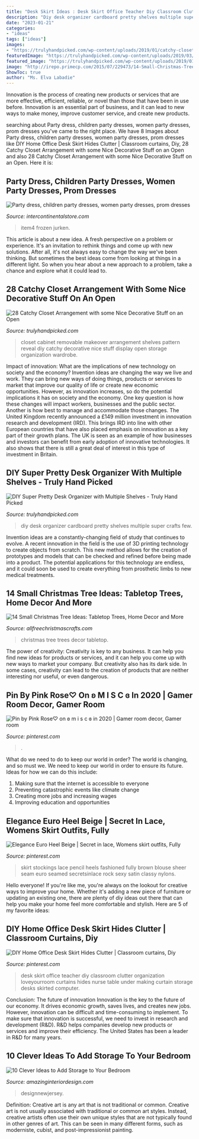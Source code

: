 ```yaml
---
title: "Desk Skirt Ideas : Desk Skirt Office Teacher Diy Classroom Clutter Organization Loveyourroom Curtains Hides Nurse Table Under Making Curtain Storage Desks Skirted Computer"
description: "Diy desk organizer cardboard pretty shelves multiple super crafts few"
date: "2023-01-21"
categories:
- "ideas"
tags: ["ideas"]
images:
- "https://trulyhandpicked.com/wp-content/uploads/2019/01/catchy-closet-arrangement-with-some-nice-decorative-stuff-on-an-open-display-cabinet-pattern-1546526448g4kn8.jpg"
featuredImage: "https://trulyhandpicked.com/wp-content/uploads/2019/03/diy-beautiful-desk-organizer-from-cardboard-art-amp-craft-ideas-15528936114g8nk.jpg"
featured_image: "https://trulyhandpicked.com/wp-content/uploads/2019/01/catchy-closet-arrangement-with-some-nice-decorative-stuff-on-an-open-display-cabinet-pattern-1546526448g4kn8.jpg"
image: "http://irepo.primecp.com/2015/07/229473/14-Small-Christmas-Tree-Ideas-Tabletop-Trees-Home-Decor-and-More_ExtraLarge700_ID-1104000.jpg?v=1104000"
ShowToc: true
author: "Ms. Elva Labadie"
---
```



Innovation is the process of creating new products or services that are more effective, efficient, reliable, or novel than those that have been in use before. Innovation is an essential part of business, and it can lead to new ways to make money, improve customer service, and create new products.

	

		
searching about Party dress, children party dresses, women party dresses, prom dresses you've came to the right place. We have 8 Images about Party dress, children party dresses, women party dresses, prom dresses like DIY Home Office Desk Skirt Hides Clutter | Classroom curtains, Diy, 28 Catchy Closet Arrangement with some Nice Decorative Stuff on an Open and also 28 Catchy Closet Arrangement with some Nice Decorative Stuff on an Open. Here it is:
		
    
## Party Dress, Children Party Dresses, Women Party Dresses, Prom Dresses

<img loading=lazy src="https://ae01.alicdn.com/kf/H93606af150db486eaf70100224c52164M.jpg" onerror="this.onerror=null;this.src='https://tse1.mm.bing.net/th?id=OIP.J0VlU1rcMJibpRvtwnM3xgHaHa&amp;pid=15.1';" alt="Party dress, children party dresses, women party dresses, prom dresses">

_Source: intercontinentalstore.com_

>item4 frozen jurken. 

	

This article is about a new idea. A fresh perspective on a problem or experience. It's an invitation to rethink things and come up with new solutions. After all, it's not always easy to change the way we've been thinking. But sometimes the best ideas come from looking at things in a different light. So when you hear about a new approach to a problem, take a chance and explore what it could lead to.

    
## 28 Catchy Closet Arrangement With Some Nice Decorative Stuff On An Open

<img loading=lazy src="https://trulyhandpicked.com/wp-content/uploads/2019/01/catchy-closet-arrangement-with-some-nice-decorative-stuff-on-an-open-display-cabinet-pattern-1546526448g4kn8.jpg" onerror="this.onerror=null;this.src='https://tse3.mm.bing.net/th?id=OIP.ROozL1bN6Cu0lMk1yVKpVwHaLH&amp;pid=15.1';" alt="28 Catchy Closet Arrangement with some Nice Decorative Stuff on an Open">

_Source: trulyhandpicked.com_

>closet cabinet removable makeover arrangement shelves pattern reveal diy catchy decorative nice stuff display open storage organization wardrobe. 

	

Impact of innovation: What are the implications of new technology on society and the economy?
Invention ideas are changing the way we live and work. They can bring new ways of doing things, products or services to market that improve our quality of life or create new economic opportunities. However, as innovation increases, so do the potential implications it has on society and the economy. One key question is how these changes will impact workers, businesses and the public sector. Another is how best to manage and accommodate those changes.
The United Kingdom recently announced a £149 million investment in innovation research and development (IRD). This brings IRD into line with other European countries that have also placed emphasis on innovation as a key part of their growth plans. The UK is seen as an example of how businesses and investors can benefit from early adoption of innovative technologies. It also shows that there is still a great deal of interest in this type of investment in Britain.

    
## DIY Super Pretty Desk Organizer With Multiple Shelves - Truly Hand Picked

<img loading=lazy src="https://trulyhandpicked.com/wp-content/uploads/2019/03/diy-beautiful-desk-organizer-from-cardboard-art-amp-craft-ideas-15528936114g8nk.jpg" onerror="this.onerror=null;this.src='https://tse1.mm.bing.net/th?id=OIP.ofqI0AhtGXS29P1WgTtuQwHaF6&amp;pid=15.1';" alt="DIY Super Pretty Desk Organizer with Multiple Shelves - Truly Hand Picked">

_Source: trulyhandpicked.com_

>diy desk organizer cardboard pretty shelves multiple super crafts few. 

	

Invention ideas are a constantly-changing field of study that continues to evolve. A recent innovation in the field is the use of 3D printing technology to create objects from scratch. This new method allows for the creation of prototypes and models that can be checked and refined before being made into a product. The potential applications for this technology are endless, and it could soon be used to create everything from prosthetic limbs to new medical treatments.

    
## 14 Small Christmas Tree Ideas: Tabletop Trees, Home Decor And More

<img loading=lazy src="http://irepo.primecp.com/2015/07/229473/14-Small-Christmas-Tree-Ideas-Tabletop-Trees-Home-Decor-and-More_ExtraLarge700_ID-1104000.jpg?v=1104000" onerror="this.onerror=null;this.src='https://tse1.mm.bing.net/th?id=OIP.ut9cxOBpP7s0lKuSoNDO3gHaKl&amp;pid=15.1';" alt="14 Small Christmas Tree Ideas: Tabletop Trees, Home Decor and More">

_Source: allfreechristmascrafts.com_

>christmas tree trees decor tabletop. 

	

The power of creativity:
Creativity is key to any business. It can help you find new ideas for products or services, and it can help you come up with new ways to market your company. But creativity also has its dark side. In some cases, creativity can lead to the creation of products that are neither interesting nor useful, or even dangerous.

    
## Pin By Pink Rose♡ On ʚ M I S C ɞ In 2020 | Gamer Room Decor, Gamer Room

<img loading=lazy src="https://i.pinimg.com/736x/ba/0a/c9/ba0ac9e266dfcbeaa6140b3d70ccc395.jpg" onerror="this.onerror=null;this.src='https://tse4.mm.bing.net/th?id=OIP.K3mo185tvUUGutKaulGPbwHaI7&amp;pid=15.1';" alt="Pin by Pink Rose♡ on ʚ m i s c ɞ in 2020 | Gamer room decor, Gamer room">

_Source: pinterest.com_

>. 

	

What do we need to do to keep our world in order?
The world is changing, and so must we. We need to keep our world in order to ensure its future. Ideas for how we can do this include: 
1. Making sure that the internet is accessible to everyone 
2. Preventing catastrophic events like climate change 
3. Creating more jobs and increasing wages 
4. Improving education and opportunities 

    
## Elegance Euro Heel Beige | Secret In Lace, Womens Skirt Outfits, Fully

<img loading=lazy src="https://i.pinimg.com/originals/c7/43/39/c7433944aee860814f3f133a156c413d.jpg" onerror="this.onerror=null;this.src='https://tse4.mm.bing.net/th?id=OIP.ZuCq3POPQfvg773u6mXpwwHaLH&amp;pid=15.1';" alt="Elegance Euro Heel Beige | Secret in lace, Womens skirt outfits, Fully">

_Source: pinterest.com_

>skirt stockings lace pencil heels fashioned fully brown blouse sheer seam euro seamed secretsinlace rock sexy satin classy nylons. 

	

Hello everyone! If you're like me, you're always on the lookout for creative ways to improve your home. Whether it's adding a new piece of furniture or updating an existing one, there are plenty of diy ideas out there that can help you make your home feel more comfortable and stylish. Here are 5 of my favorite ideas: 

    
## DIY Home Office Desk Skirt Hides Clutter | Classroom Curtains, Diy

<img loading=lazy src="https://i.pinimg.com/originals/b6/57/04/b657044af4ad5e7bd8e3f18ec7b59b4d.jpg" onerror="this.onerror=null;this.src='https://tse4.mm.bing.net/th?id=OIP.EpAnBCh8FZJb1nCbzlNDdwAAAA&amp;pid=15.1';" alt="DIY Home Office Desk Skirt Hides Clutter | Classroom curtains, Diy">

_Source: pinterest.com_

>desk skirt office teacher diy classroom clutter organization loveyourroom curtains hides nurse table under making curtain storage desks skirted computer. 

	

Conclusion: The future of innovation
Innovation is the key to the future of our economy. It drives economic growth, saves lives, and creates new jobs. However, innovation can be difficult and time-consuming to implement. To make sure that innovation is successful, we need to invest in research and development (R&D). R&D helps companies develop new products or services and improve their efficiency.
The United States has been a leader in R&D for many years.

    
## 10 Clever Ideas To Add Storage To Your Bedroom

<img loading=lazy src="https://www.amazinginteriordesign.com/wp-content/uploads/2014/10/227.jpg" onerror="this.onerror=null;this.src='https://tse4.mm.bing.net/th?id=OIP.cqP_nc43AOy5WvV8iX7MxAHaLH&amp;pid=15.1';" alt="10 Clever Ideas to Add Storage to Your Bedroom">

_Source: amazinginteriordesign.com_

>designnewjersey. 

	

Definition: Creative art is any art that is not traditional or common.
Creative art is not usually associated with traditional or common art styles. Instead, creative artists often use their own unique styles that are not typically found in other genres of art. This can be seen in many different forms, such as moderniste, cubist, and post-impressionist painting.

